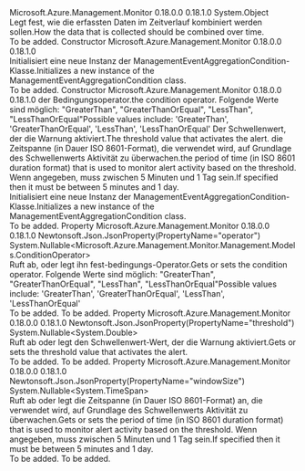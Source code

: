 <Type Name="ManagementEventAggregationCondition" FullName="Microsoft.Azure.Management.Monitor.Management.Models.ManagementEventAggregationCondition">
  <TypeSignature Language="C#" Value="public class ManagementEventAggregationCondition" />
  <TypeSignature Language="ILAsm" Value=".class public auto ansi beforefieldinit ManagementEventAggregationCondition extends System.Object" />
  <TypeSignature Language="DocId" Value="T:Microsoft.Azure.Management.Monitor.Management.Models.ManagementEventAggregationCondition" />
  <TypeSignature Language="VB.NET" Value="Public Class ManagementEventAggregationCondition" />
  <TypeSignature Language="F#" Value="type ManagementEventAggregationCondition = class" />
  <AssemblyInfo>
    <AssemblyName>Microsoft.Azure.Management.Monitor</AssemblyName>
    <AssemblyVersion>0.18.0.0</AssemblyVersion>
    <AssemblyVersion>0.18.1.0</AssemblyVersion>
  </AssemblyInfo>
  <Base>
    <BaseTypeName>System.Object</BaseTypeName>
  </Base>
  <Interfaces />
  <Docs>
    <summary>
            <span data-ttu-id="630b9-101">Legt fest, wie die erfassten Daten im Zeitverlauf kombiniert werden sollen.</span><span class="sxs-lookup"><span data-stu-id="630b9-101">How the data that is collected should be combined over time.</span></span>
            </summary>
    <remarks>To be added.</remarks>
  </Docs>
  <Members>
    <Member MemberName=".ctor">
      <MemberSignature Language="C#" Value="public ManagementEventAggregationCondition ();" />
      <MemberSignature Language="ILAsm" Value=".method public hidebysig specialname rtspecialname instance void .ctor() cil managed" />
      <MemberSignature Language="DocId" Value="M:Microsoft.Azure.Management.Monitor.Management.Models.ManagementEventAggregationCondition.#ctor" />
      <MemberSignature Language="VB.NET" Value="Public Sub New ()" />
      <MemberType>Constructor</MemberType>
      <AssemblyInfo>
        <AssemblyName>Microsoft.Azure.Management.Monitor</AssemblyName>
        <AssemblyVersion>0.18.0.0</AssemblyVersion>
        <AssemblyVersion>0.18.1.0</AssemblyVersion>
      </AssemblyInfo>
      <Parameters />
      <Docs>
        <summary>
            <span data-ttu-id="630b9-102">Initialisiert eine neue Instanz der ManagementEventAggregationCondition-Klasse.</span><span class="sxs-lookup"><span data-stu-id="630b9-102">Initializes a new instance of the ManagementEventAggregationCondition class.</span></span>
            </summary>
        <remarks>To be added.</remarks>
      </Docs>
    </Member>
    <Member MemberName=".ctor">
      <MemberSignature Language="C#" Value="public ManagementEventAggregationCondition (Nullable&lt;Microsoft.Azure.Management.Monitor.Management.Models.ConditionOperator&gt; operatorProperty = null, Nullable&lt;double&gt; threshold = null, Nullable&lt;TimeSpan&gt; windowSize = null);" />
      <MemberSignature Language="ILAsm" Value=".method public hidebysig specialname rtspecialname instance void .ctor(valuetype System.Nullable`1&lt;valuetype Microsoft.Azure.Management.Monitor.Management.Models.ConditionOperator&gt; operatorProperty, valuetype System.Nullable`1&lt;float64&gt; threshold, valuetype System.Nullable`1&lt;valuetype System.TimeSpan&gt; windowSize) cil managed" />
      <MemberSignature Language="DocId" Value="M:Microsoft.Azure.Management.Monitor.Management.Models.ManagementEventAggregationCondition.#ctor(System.Nullable{Microsoft.Azure.Management.Monitor.Management.Models.ConditionOperator},System.Nullable{System.Double},System.Nullable{System.TimeSpan})" />
      <MemberSignature Language="VB.NET" Value="Public Sub New (Optional operatorProperty As Nullable(Of ConditionOperator) = null, Optional threshold As Nullable(Of Double) = null, Optional windowSize As Nullable(Of TimeSpan) = null)" />
      <MemberSignature Language="F#" Value="new Microsoft.Azure.Management.Monitor.Management.Models.ManagementEventAggregationCondition : Nullable&lt;Microsoft.Azure.Management.Monitor.Management.Models.ConditionOperator&gt; * Nullable&lt;double&gt; * Nullable&lt;TimeSpan&gt; -&gt; Microsoft.Azure.Management.Monitor.Management.Models.ManagementEventAggregationCondition" Usage="new Microsoft.Azure.Management.Monitor.Management.Models.ManagementEventAggregationCondition (operatorProperty, threshold, windowSize)" />
      <MemberType>Constructor</MemberType>
      <AssemblyInfo>
        <AssemblyName>Microsoft.Azure.Management.Monitor</AssemblyName>
        <AssemblyVersion>0.18.0.0</AssemblyVersion>
        <AssemblyVersion>0.18.1.0</AssemblyVersion>
      </AssemblyInfo>
      <Parameters>
        <Parameter Name="operatorProperty" Type="System.Nullable&lt;Microsoft.Azure.Management.Monitor.Management.Models.ConditionOperator&gt;" />
        <Parameter Name="threshold" Type="System.Nullable&lt;System.Double&gt;" />
        <Parameter Name="windowSize" Type="System.Nullable&lt;System.TimeSpan&gt;" />
      </Parameters>
      <Docs>
        <param name="operatorProperty"><span data-ttu-id="630b9-103">der Bedingungsoperator.</span><span class="sxs-lookup"><span data-stu-id="630b9-103">the condition operator.</span></span> <span data-ttu-id="630b9-104">Folgende Werte sind möglich: "GreaterThan", "GreaterThanOrEqual", "LessThan", "LessThanOrEqual"</span><span class="sxs-lookup"><span data-stu-id="630b9-104">Possible values include: 'GreaterThan', 'GreaterThanOrEqual', 'LessThan', 'LessThanOrEqual'</span></span></param>
        <param name="threshold"><span data-ttu-id="630b9-105">Der Schwellenwert, der die Warnung aktiviert.</span><span class="sxs-lookup"><span data-stu-id="630b9-105">The threshold value that activates the alert.</span></span></param>
        <param name="windowSize"><span data-ttu-id="630b9-106">die Zeitspanne (in Dauer ISO 8601-Format), die verwendet wird, auf Grundlage des Schwellenwerts Aktivität zu überwachen.</span><span class="sxs-lookup"><span data-stu-id="630b9-106">the period of time (in ISO 8601 duration format) that is used to monitor alert activity based on the threshold.</span></span> <span data-ttu-id="630b9-107">Wenn angegeben, muss zwischen 5 Minuten und 1 Tag sein.</span><span class="sxs-lookup"><span data-stu-id="630b9-107">If specified then it must be between 5 minutes and 1 day.</span></span></param>
        <summary>
            <span data-ttu-id="630b9-108">Initialisiert eine neue Instanz der ManagementEventAggregationCondition-Klasse.</span><span class="sxs-lookup"><span data-stu-id="630b9-108">Initializes a new instance of the ManagementEventAggregationCondition class.</span></span>
            </summary>
        <remarks>To be added.</remarks>
      </Docs>
    </Member>
    <Member MemberName="OperatorProperty">
      <MemberSignature Language="C#" Value="public Nullable&lt;Microsoft.Azure.Management.Monitor.Management.Models.ConditionOperator&gt; OperatorProperty { get; set; }" />
      <MemberSignature Language="ILAsm" Value=".property instance valuetype System.Nullable`1&lt;valuetype Microsoft.Azure.Management.Monitor.Management.Models.ConditionOperator&gt; OperatorProperty" />
      <MemberSignature Language="DocId" Value="P:Microsoft.Azure.Management.Monitor.Management.Models.ManagementEventAggregationCondition.OperatorProperty" />
      <MemberSignature Language="VB.NET" Value="Public Property OperatorProperty As Nullable(Of ConditionOperator)" />
      <MemberSignature Language="F#" Value="member this.OperatorProperty : Nullable&lt;Microsoft.Azure.Management.Monitor.Management.Models.ConditionOperator&gt; with get, set" Usage="Microsoft.Azure.Management.Monitor.Management.Models.ManagementEventAggregationCondition.OperatorProperty" />
      <MemberType>Property</MemberType>
      <AssemblyInfo>
        <AssemblyName>Microsoft.Azure.Management.Monitor</AssemblyName>
        <AssemblyVersion>0.18.0.0</AssemblyVersion>
        <AssemblyVersion>0.18.1.0</AssemblyVersion>
      </AssemblyInfo>
      <Attributes>
        <Attribute>
          <AttributeName>Newtonsoft.Json.JsonProperty(PropertyName="operator")</AttributeName>
        </Attribute>
      </Attributes>
      <ReturnValue>
        <ReturnType>System.Nullable&lt;Microsoft.Azure.Management.Monitor.Management.Models.ConditionOperator&gt;</ReturnType>
      </ReturnValue>
      <Docs>
        <summary>
            <span data-ttu-id="630b9-109">Ruft ab, oder legt ihn fest-bedingungs-Operator.</span><span class="sxs-lookup"><span data-stu-id="630b9-109">Gets or sets the condition operator.</span></span> <span data-ttu-id="630b9-110">Folgende Werte sind möglich: "GreaterThan", "GreaterThanOrEqual", "LessThan", "LessThanOrEqual"</span><span class="sxs-lookup"><span data-stu-id="630b9-110">Possible values include: 'GreaterThan', 'GreaterThanOrEqual', 'LessThan', 'LessThanOrEqual'</span></span>
            </summary>
        <value>To be added.</value>
        <remarks>To be added.</remarks>
      </Docs>
    </Member>
    <Member MemberName="Threshold">
      <MemberSignature Language="C#" Value="public Nullable&lt;double&gt; Threshold { get; set; }" />
      <MemberSignature Language="ILAsm" Value=".property instance valuetype System.Nullable`1&lt;float64&gt; Threshold" />
      <MemberSignature Language="DocId" Value="P:Microsoft.Azure.Management.Monitor.Management.Models.ManagementEventAggregationCondition.Threshold" />
      <MemberSignature Language="VB.NET" Value="Public Property Threshold As Nullable(Of Double)" />
      <MemberSignature Language="F#" Value="member this.Threshold : Nullable&lt;double&gt; with get, set" Usage="Microsoft.Azure.Management.Monitor.Management.Models.ManagementEventAggregationCondition.Threshold" />
      <MemberType>Property</MemberType>
      <AssemblyInfo>
        <AssemblyName>Microsoft.Azure.Management.Monitor</AssemblyName>
        <AssemblyVersion>0.18.0.0</AssemblyVersion>
        <AssemblyVersion>0.18.1.0</AssemblyVersion>
      </AssemblyInfo>
      <Attributes>
        <Attribute>
          <AttributeName>Newtonsoft.Json.JsonProperty(PropertyName="threshold")</AttributeName>
        </Attribute>
      </Attributes>
      <ReturnValue>
        <ReturnType>System.Nullable&lt;System.Double&gt;</ReturnType>
      </ReturnValue>
      <Docs>
        <summary>
            <span data-ttu-id="630b9-111">Ruft ab oder legt den Schwellenwert-Wert, der die Warnung aktiviert.</span><span class="sxs-lookup"><span data-stu-id="630b9-111">Gets or sets the threshold value that activates the alert.</span></span>
            </summary>
        <value>To be added.</value>
        <remarks>To be added.</remarks>
      </Docs>
    </Member>
    <Member MemberName="WindowSize">
      <MemberSignature Language="C#" Value="public Nullable&lt;TimeSpan&gt; WindowSize { get; set; }" />
      <MemberSignature Language="ILAsm" Value=".property instance valuetype System.Nullable`1&lt;valuetype System.TimeSpan&gt; WindowSize" />
      <MemberSignature Language="DocId" Value="P:Microsoft.Azure.Management.Monitor.Management.Models.ManagementEventAggregationCondition.WindowSize" />
      <MemberSignature Language="VB.NET" Value="Public Property WindowSize As Nullable(Of TimeSpan)" />
      <MemberSignature Language="F#" Value="member this.WindowSize : Nullable&lt;TimeSpan&gt; with get, set" Usage="Microsoft.Azure.Management.Monitor.Management.Models.ManagementEventAggregationCondition.WindowSize" />
      <MemberType>Property</MemberType>
      <AssemblyInfo>
        <AssemblyName>Microsoft.Azure.Management.Monitor</AssemblyName>
        <AssemblyVersion>0.18.0.0</AssemblyVersion>
        <AssemblyVersion>0.18.1.0</AssemblyVersion>
      </AssemblyInfo>
      <Attributes>
        <Attribute>
          <AttributeName>Newtonsoft.Json.JsonProperty(PropertyName="windowSize")</AttributeName>
        </Attribute>
      </Attributes>
      <ReturnValue>
        <ReturnType>System.Nullable&lt;System.TimeSpan&gt;</ReturnType>
      </ReturnValue>
      <Docs>
        <summary>
            <span data-ttu-id="630b9-112">Ruft ab oder legt die Zeitspanne (in Dauer ISO 8601-Format) an, die verwendet wird, auf Grundlage des Schwellenwerts Aktivität zu überwachen.</span><span class="sxs-lookup"><span data-stu-id="630b9-112">Gets or sets the period of time (in ISO 8601 duration format) that is used to monitor alert activity based on the threshold.</span></span> <span data-ttu-id="630b9-113">Wenn angegeben, muss zwischen 5 Minuten und 1 Tag sein.</span><span class="sxs-lookup"><span data-stu-id="630b9-113">If specified then it must be between 5 minutes and 1 day.</span></span>
            </summary>
        <value>To be added.</value>
        <remarks>To be added.</remarks>
      </Docs>
    </Member>
  </Members>
</Type>